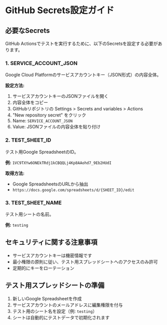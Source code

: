 # GitHub Secrets設定ガイド

## 必要なSecrets

GitHub Actionsでテストを実行するために、以下のSecretsを設定する必要があります。

### 1. SERVICE_ACCOUNT_JSON

Google Cloud Platformのサービスアカウントキー（JSON形式）の内容全体。

**設定方法:**
1. サービスアカウントキーのJSONファイルを開く
2. 内容全体をコピー
3. GitHubリポジトリの Settings > Secrets and variables > Actions
4. "New repository secret" をクリック
5. Name: `SERVICE_ACCOUNT_JSON`
6. Value: JSONファイルの内容全体を貼り付け

### 2. TEST_SHEET_ID

テスト用Google SpreadsheetのID。

**例:** `1VC9TXYw6ONEkTRdj1kCBQQLj4Kp8AAohd7_9Eb2HUdI`

**取得方法:**
- Google SpreadsheetsのURLから抽出
- `https://docs.google.com/spreadsheets/d/{SHEET_ID}/edit`

### 3. TEST_SHEET_NAME

テスト用シートの名前。

**例:** `testing`

## セキュリティに関する注意事項

- サービスアカウントキーは機密情報です
- 最小権限の原則に従い、テスト用スプレッドシートへのアクセスのみ許可
- 定期的にキーをローテーション

## テスト用スプレッドシートの準備

1. 新しいGoogle Spreadsheetを作成
2. サービスアカウントのメールアドレスに編集権限を付与
3. テスト用のシート名を設定（例: `testing`）
4. シートは自動的にテストデータで初期化されます